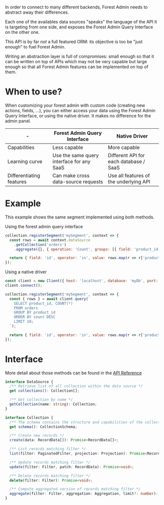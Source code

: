 In order to connect to many different backends, Forest Admin needs to abstract away their differences.

Each one of the availables data sources "speaks" the language of the API it is targeting from one side, and exposes the Forest Admin Query Interface on the other one.

This API is by far _not_ a full featured ORM: its objective is too be "just enough" to fuel Forest Admin.

Writing an abstraction layer is full of compromises: small enough so that it can be written on top of APIs which may not be very capable but large enough so that all Forest Admin features can be implemented on top of them.

# When to use?

When customizing your forest admin with custom code (creating new actions, fields, ...), you can either access your data using the Forest Admin Query Interface, or using the native driver. It makes no difference for the admin panel.

| -                        | Forest Admin Query Interface              | Native Driver                          |
| ------------------------ | ----------------------------------------- | -------------------------------------- |
| Capabilities             | Less capable                              | More capable                           |
| Learning curve           | Use the same query interface for any SaaS | Different API for each database / SaaS |
| Differentiating features | Can make cross data-source requests       | Use all features of the underlying API |

# Example

This example shows the same segment implemented using both methods.

Using the forest admin query interface

```javascript
collection.registerSegment('mySegment', context => {
  const rows = await context.dataSource
    .getCollection('orders')
    .aggregate({}, { operation: 'Count', groups: [{ field: 'product_id' }] }, 10);

  return { field: 'id', operator: 'in', value: rows.map(r => r['product_id']) };
});
```

Using a native driver

```javascript
const client = new Client({ host: 'localhost', database: 'myDb', port: 5432 });
client.connect();

collection.registerSegment('mySegment', context => {
  const { rows } = await client.query(`
    SELECT product_id, COUNT(*)
    FROM orders
    GROUP BY product_id
    ORDER BY count DESC
    LIMIT 10;
  `);

  return { field: 'id', operator: 'in', value: rows.map(r => r['product_id']) };
});
```

# Interface

More detail about those methods can be found in the [API Reference](https://github.com/ForestAdmin/agent-nodejs/wiki/@forestadmin.datasource-toolkit.Collection)

```typescript
interface DataSource {
  /** Retrieve list of all collection within the data source */
  get collections(): Collection[];

  /** Get collection by name */
  getCollection(name: string): Collection;
}

interface Collection {
  /** The schema contains the structure and capabilities of the collection */
  get schema(): CollectionSchema;

  /** Create new records */
  create(data: RecordData[]): Promise<RecordData[]>;

  /** List records matching filter */
  list(filter: PaginatedFilter, projection: Projection): Promise<RecordData[]>;

  /** Update records matching filter */
  update(filter: Filter, patch: RecordData): Promise<void>;

  /** Delete records matching filter */
  delete(filter: Filter): Promise<void>;

  /** Compute aggregated version of records matching filter */
  aggregate(filter: Filter, aggregation: Aggregation, limit?: number): Promise<AggregateResult[]>;
}
```
